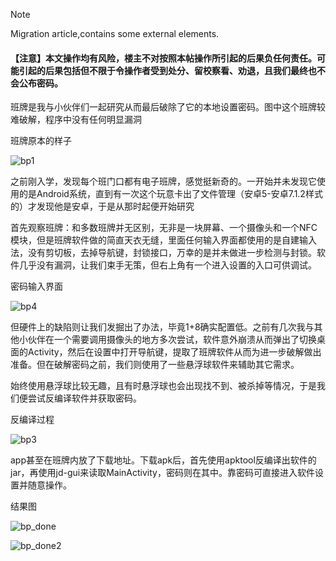 > [!NOTE]
> Migration article,contains some external elements.

#### 【注意】本文操作均有风险，楼主不对按照本帖操作所引起的后果负任何责任。可能引起的后果包括但不限于令操作者受到处分、留校察看、劝退，且我们最终也不会公布密码。

班牌是我与小伙伴们一起研究从而最后破除了它的本地设置密码。图中这个班牌较难破解，程序中没有任何明显漏洞

班牌原本的样子

![bp1](https://img.picui.cn/free/2024/10/07/6703ce246e329.jpg "原样")

之前刚入学，发现每个班门口都有电子班牌，感觉挺新奇的。一开始并未发现它使用的是Android系统，直到有一次这个玩意卡出了文件管理（安卓5-安卓7.1.2样式的）才发现他是安卓，于是从那时起便开始研究

首先观察班牌：和多数班牌并无区别，无非是一块屏幕、一个摄像头和一个NFC模块，但是班牌软件做的简直天衣无缝，里面任何输入界面都使用的是自建输入法，没有剪切板，去掉导航键，封锁接口，万幸的是并未做进一步检测与封锁。软件几乎没有漏洞，让我们束手无策，但右上角有一个进入设置的入口可供调试。

密码输入界面

![bp4](https://img.picui.cn/free/2024/10/07/6703ce24aaa3a.jpg "password_ui")

但硬件上的缺陷则让我们发掘出了办法，毕竟1+8确实配置低。之前有几次我与其他小伙伴在一个需要调用摄像头的地方多次尝试，软件意外崩溃从而弹出了切换桌面的Activity，然后在设置中打开导航键，提取了班牌软件从而为进一步破解做出准备。但在破解密码之前，我们则使用了一些悬浮球软件来辅助其它需求。

始终使用悬浮球比较无趣，且有时悬浮球也会出现找不到、被杀掉等情况，于是我们便尝试反编译软件并获取密码。

反编译过程

![bp3](https://img.picui.cn/free/2024/10/07/6703ce22f0701.jpg "apk_code_ui")

app甚至在班牌内放了下载地址。下载apk后，首先使用apktool反编译出软件的jar，再使用jd-gui来读取MainActivity，密码则在其中。靠密码可直接进入软件设置并随意操作。


结果图

![bp_done](https://img.picui.cn/free/2024/10/07/6703ce24a801a.jpg "apksettings_ui")

![bp_done2](https://img.picui.cn/free/2024/10/07/6703ce23608cf.jpg "thirdapp_ui")

<!-- ##{"timestamp":1728278302}## -->

